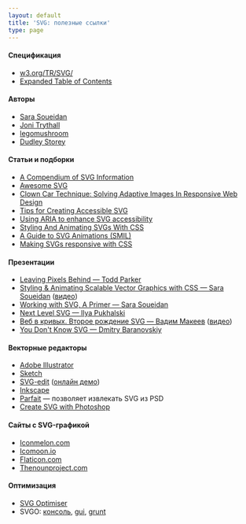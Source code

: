 ```yaml
---
layout: default
title: 'SVG: полезные ссылки'
type: page
---
```

<h4>Спецификация</h4>

<ul>
  <li><a href="http://www.w3.org/TR/SVG/">w3.org/TR/SVG/</a>
  </li>
  <li><a href="http://www.w3.org/TR/SVG/expanded-toc.html">Expanded Table of Contents</a></li>
</ul>

<h4>Авторы</h4>

<ul>
  <li><a href="http://sarasoueidan.com/articles.html">Sara Soueidan</a>
  </li>
  <li><a href="http://jonibologna.com/">Joni Trythall</a>
  </li>
  <li><a href="http://blog.legomushroom.com/">legomushroom</a>
  </li>
  <li><a href="http://demosthenes.info/blog/svg">Dudley Storey</a>
  </li>
</ul>

<h4>Статьи и подборки</h4>
<ul>
    <li><a href="http://css-tricks.com/mega-list-svg-information/">A Compendium of SVG Information</a>
    </li>
    <li><a href="https://github.com/willianjusten/awesome-svg">Awesome SVG</a></li>
    <li><a href="http://www.smashingmagazine.com/2013/06/02/clown-car-technique-solving-for-adaptive-images-in-responsive-web-design/">Clown Car Technique: Solving Adaptive Images In Responsive Web Design</a>
    </li>
    <li><a href="http://www.sitepoint.com/tips-accessible-svg/">Tips for Creating Accessible SVG</a>
    </li>
    <li><a href="http://www.paciellogroup.com/blog/2013/12/using-aria-enhance-svg-accessibility/">Using ARIA to enhance SVG accessibility</a></li>
    <li><a href="http://www.smashingmagazine.com/2014/11/03/styling-and-animating-svgs-with-css/">Styling And Animating SVGs With CSS</a></li>
    <li><a href="http://css-tricks.com/guide-svg-animations-smil/">A Guide to SVG Animations (SMIL)</a></li>
    <li><a href="http://tympanus.net/codrops/2014/08/19/making-svgs-responsive-with-css/">Making SVGs responsive with CSS</a></li>
</ul>

<h4>Презентации</h4>
<ul>
  <li><a href="https://docs.google.com/presentation/d/1CNQLbqC0krocy_fZrM5fZ-YmQ2JgEADRh3qR6RbOOGk/present#slide=id.p">Leaving Pixels Behind — Todd Parker</a>
  </li>
  <li><a href="http://slides.com/sarasoueidan/styling-animating-svgs-with-css#/">Styling & Animating Scalable Vector Graphics with CSS — Sara Soueidan</a> (<a href="https://www.youtube.com/watch?v=lf7L8X6ZBu8">видео</a>)
  </li>
  <li><a href="http://slides.com/sarasoueidan/working-with-svg-a-primer#/">Working with SVG, A Primer — Sara Soueidan</a></li>
  <li><a href="https://speakerdeck.com/pukhalski/next-level-svg">Next Level SVG — Ilya Pukhalski</a>
  </li>
  <li><a href="http://pepelsbey.net/pres/web-in-curves/">Веб в кривых.
  Второе рождение SVG — Вадим Макеев</a> (<a href="http://www.youtube.com/watch?v=XPseFBICcVU">видео</a>)
  </li>
  <li><a href="http://www.youtube.com/watch?v=SeLOt_BRAqc">You Don't Know SVG — Dmitry Baranovskiy</a>
  </li>
</ul>

<h4>Векторные редакторы</h4>
<ul>
  <li><a href="http://www.adobe.com/ru/products/illustrator.html">Adobe Illustrator</a>
  </li>
  <li><a href="http://www.bohemiancoding.com/sketch/">Sketch</a>
  </li>
  <li><a href="https://code.google.com/p/svg-edit/">SVG-edit</a> (<a href="http://svg-edit.googlecode.com/svn/branches/stable/editor/svg-editor.html">онлайн демо</a>)
  </li>
  <li><a href="http://www.inkscape.org/en/">Inkscape</a>
  </li>
  <li><a href="https://projectparfait.adobe.com/">Parfait</a> — позволяет извлекать SVG из PSD</li>
  <li><a href="http://www.webdesignblog.org/create-svg-with-photoshop/">Create SVG with Photoshop</a></li>
</ul>

<h4>Сайты с SVG-графикой</h4>
<ul>
  <li><a href="http://iconmelon.com/">Iconmelon.com</a>
  </li>
  <li><a href="http://icomoon.io/app/#/select">Icomoon.io</a>
  </li>
  <li><a href="http://www.flaticon.com/">Flaticon.com</a>
  </li>
  <li><a href="http://thenounproject.com/">Thenounproject.com</a>
  </li>
</ul>

<h4>Оптимизация</h4>

<ul>
  <li><a href="http://petercollingridge.appspot.com/svg-optimiser">SVG Optimiser</a></li>
  <li>SVGO: <a href="https://github.com/svg/svgo">консоль</a>, <a href="https://github.com/svg/svgo-gui">gui</a>, <a href="https://github.com/sindresorhus/grunt-svgmin">grunt</a>
  </li>
</ul>